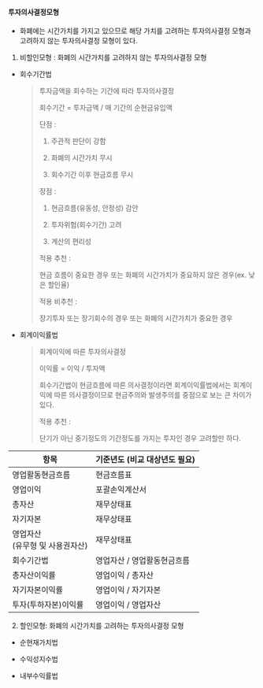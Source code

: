#### 투자의사결정모형

- 화폐에는 시간가치를 가지고 있으므로 해당 가치를 고려하는 투자의사결정 모형과 고려하지 않는 투자의사결정 모형이 있다.
1. 비할인모형 : 화폐의 시간가치를 고려하지 않는 투자의사결정 모형
- 회수기간법
  
  > 투자금액을 회수하는 기간에 따라 투자의사결정
  > 
  > 회수기간 = 투자금액 / 매 기간의 순현금유입액
  > 
  > 단점 : 
  > 
  > 1. 주관적 판단이 강함
  > 
  > 2. 화폐의 시간가치 무시
  > 
  > 3. 회수기간 이후 현금흐름 무시
  > 
  > 장점 :
  > 
  > 1. 현금흐름(유동성, 안정성) 감안
  > 
  > 2. 투자위험(회수기간) 고려
  > 
  > 3. 계산의 편리성
  > 
  > 적용 추천 :
  > 
  > 현금 흐름이 중요한 경우 또는 화폐의 시간가치가 중요하지 않은 경우(ex. 낮은 할인율)
  > 
  > 적용 비추천 :
  > 
  > 장기투자 또는 장기회수의 경우 또는 화폐의 시간가치가 중요한 경우

- 회계이익률법
  
  > 회계이익에 따른 투자의사결정
  > 
  > 이익률 = 이익 / 투자액
  > 
  > 회수기간법이 현금흐름에 따른 의사결정이라면 회계이익률법에서는 회계이익에 따른 의사결정이므로 현금주의와 발생주의를 중점으로 보는 큰 차이가 있다.
  > 
  > 적용 추천 :
  > 
  > 단기가 아닌 중기정도의 기간정도를 가지는 투자인 경우 고려할만 하다.

| 항목                     | 기준년도 (비교 대상년도 필요) |
| ---------------------- | ----------------- |
| 영업활동현금흐름               | 현금흐름표             |
| 영업이익                   | 포괄손익계산서           |
| 총자산                    | 재무상태표             |
| 자기자본                   | 재무상태표             |
| 영업자산<br/>(유무형 및 사용권자산) | 재무상태표             |
| 회수기간법                  | 영업자산 / 영업활동현금흐름   |
| 총자산이익률                 | 영업이익 / 총자산        |
| 자기자본이익률                | 영업이익 / 자기자본       |
| 투자(투하자본)이익률            | 영업이익 / 영업자산       |

2. 할인모형: 화폐의 시간가치를 고려하는 투자의사결정 모형
- 순현재가치법

- 수익성지수법

- 내부수익률법
